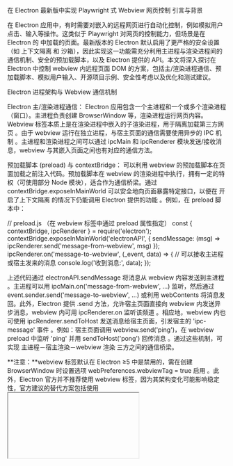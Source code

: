 在 Electron 最新版中实现 Playwright 式 Webview 网页控制
引言与背景

在 Electron 应用中，有时需要对嵌入的远程网页进行自动化控制，例如模拟用户点击、输入等操作。这类似于 Playwright 对网页的控制能力，但场景是在 Electron 的 <webview> 中加载的页面。最新版本的 Electron 默认启用了更严格的安全设置（如 上下文隔离 和 沙箱），因此实现这一功能需充分利用主进程与渲染进程间的通信机制、安全的预加载脚本，以及 Electron 提供的 API。本文将深入探讨在 Electron 中控制 webview 内远程页面 DOM 的方案，包括主/渲染进程通信、预加载脚本、模拟用户输入、开源项目示例、安全性考虑以及优化和测试建议。

Electron 进程架构与 Webview 通信机制

Electron 主/渲染进程通信： Electron 应用包含一个主进程和一个或多个渲染进程（窗口）。主进程负责创建 BrowserWindow 等，渲染进程运行网页内容。Webview 标签本质上是在渲染进程中嵌入的子渲染进程，用于隔离加载第三方网页
。由于 webview 运行在独立进程，与宿主页面的通信需要使用异步的 IPC 机制
。主进程和渲染进程之间可以通过 ipcMain 和 ipcRenderer 模块发送/接收消息，webview 与其嵌入页面之间也有对应的通信方法。

预加载脚本 (preload) 与 contextBridge： 可以利用 webview 的预加载脚本在页面加载之前注入代码。预加载脚本在 webview 的渲染进程中执行，拥有一定的特权（可使用部分 Node 模块），适合作为通信桥梁。通过 contextBridge.exposeInMainWorld 可以安全地向页面暴露特定接口，以便在 开启了上下文隔离 的情况下仍能调用 Electron 提供的功能
。例如，在 preload 脚本中：

// preload.js （在 webview 标签中通过 preload 属性指定）
const { contextBridge, ipcRenderer } = require('electron');
contextBridge.exposeInMainWorld('electronAPI', {
    sendMessage: (msg) => ipcRenderer.send('message-from-webview', msg)
});
ipcRenderer.on('message-to-webview', (_event, data) => {
    // 可以接收主进程或宿主发来的消息
    console.log('收到消息:', data);
});


上述代码通过 electronAPI.sendMessage 将消息从 webview 内容发送到主进程
。主进程可以用 ipcMain.on('message-from-webview', ...) 监听，然后通过 event.sender.send('message-to-webview', ...) 或利用 webContents 将消息发回。此外，Electron 提供 <webview>.send 方法，允许宿主页面直接向 webview 内发送异步消息，webview 内可用 ipcRenderer.on 监听该频道
。相应地，webview 内也可使用 ipcRenderer.sendToHost 发送消息给宿主页面，引发宿主的 'ipc-message' 事件
。例如：宿主页面调用 webview.send('ping')，在 webview preload 中监听 'ping' 并用 sendToHost('pong') 回传消息
。通过这些机制，可实现 主进程－宿主渲染－webview 渲染 三方之间的通信桥梁。

**注意：**webview 标签默认在 Electron ≥5 中是禁用的，需在创建 BrowserWindow 时设置选项 webPreferences.webviewTag = true 启用
。此外，Electron 官方并不推荐使用 webview 标签，因为其架构变化可能影响稳定性，官方建议的替代方案包括使用 <iframe> 或 BrowserView/WebContentsView
。但在需要更强控制力的场景下，webview 仍提供了丰富的 API 可用
。

控制 Webview 中远程页面的 DOM 操作

要对 webview 内嵌页面进行 DOM 操作，有两种主要思路：执行页面脚本 和 模拟输入事件。通常可结合两者，实现如 Playwright 般的精细控制。

1. 执行脚本注入 (executeJavaScript)

Electron 提供了在指定 webContents 中执行脚本的接口。在宿主页面中，可以通过获取 webview 元素来执行脚本：

const webview = document.getElementById('foo');
webview.addEventListener('dom-ready', () => {
  webview.executeJavaScript('document.querySelector("button#login").click()');
});


如上，等待 webview DOM 准备完毕后，调用 executeJavaScript 在其上下文中执行代码。这使我们能直接使用网页的 DOM API 操作元素，例如触发点击、读取文本等
。executeJavaScript 是异步的，返回一个 Promise，如果执行的代码有返回值（非 undefined），Promise 将resolve该值
。例如：

// 点击按钮
webview.executeJavaScript('document.getElementById("myButton").click()');
// 获取页面标题
webview.executeJavaScript('document.title').then(title => {
    console.log("Page title is:", title);
});


通过注入脚本，我们可以执行任意 DOM 操控：点击某元素（调用其 .click() 或派发事件）、输入文本（设置输入框的 value 并派发事件，或使用 element.value= 再触发 input 事件）、滚动页面（修改 window.scrollTo 或元素的 scrollTop）、获取元素信息等等
。这一方式直观且强大，相当于在目标页面里运行脚本来完成操作。

为了结构化地控制页面，可以在 preload 中预先注入一系列辅助函数。例如上面的 preload 定义了全局对象 webViewFunction，宿主就能通过执行 webViewFunction.someAction() 来触发复杂操作
cnblogs.com
cnblogs.com
。这样可以避免每次都拼接长字符串脚本，通过暴露的函数接口来实现页面操作逻辑。

需要注意，当 webview 加载的是单页应用 (SPA) 时，页面内容更新可能不会触发传统的加载完成事件。这种情况下，预加载脚本只在首次导航时执行，之后的 DOM 更新需要自行监听。可以利用 webview 的事件（如 'did-start-loading'、'did-stop-loading'）来判断导航变化，并通知 preload 脚本执行相应操作
supersami.medium.com
。确保在每次需要时重新注入或调用相应脚本，以便处理SPA场景下路由切换而不会重新加载的情况。

2. 模拟用户输入事件 (sendInputEvent)

另一种方式是直接模拟用户的输入事件，类似于底层的鼠标键盘操作。Electron 的 webContents 提供了 sendInputEvent 接口，可以向页面发送鼠标、键盘甚至滚轮事件
。通过这种方式，Electron 会在指定坐标处合成真实的输入事件，网页将感知到“真的用户”在操作。示例：

const wc = webview.getWebContents();  // 获取 webview 的 WebContents 对象
// 模拟在坐标 (300, 250) 处的左键单击
wc.sendInputEvent({ type: 'mouseDown', x: 300, y: 250, button: 'left', clickCount: 1 });
wc.sendInputEvent({ type: 'mouseUp',   x: 300, y: 250, button: 'left', clickCount: 1 });


上述代码通过 mouseDown + mouseUp 实现了一次点击
stackoverflow.com
。sendInputEvent 支持的事件类型包括：mouseDown/mouseUp（鼠标按下/放开）、mouseMove（鼠标移动）、mouseWheel（滚轮滚动）以及键盘的 keyDown/keyUp/char 等。通过组合这些事件，可以模拟点击（如上例）、双击（两次连续点击，设置 clickCount: 2）、拖拽（按下后多次 mouseMove 再放开）、滚动（发送 mouseWheel，带 deltaX/deltaY 参数），以及键盘输入（发送一系列 keyDown/char/keyUp 事件）。这一方法直接利用 Chromium 输入系统，能够触发那些只有真实用户操作才会触发的浏览器行为。例如，一些元素对合成的 DOM 事件不响应，但对真实输入事件有效，此时 sendInputEvent 更为可靠。

获取 webContents 对象的方式：可以在主进程通过 BrowserWindow.webContents 拿到窗口内容，但 webview 属于窗口内的一个子内容。我们可以使用 webview.getWebContentsId() 获得其 WebContents ID，然后在主进程用 webContents.fromId(id) 拿到对应对象
。在渲染进程（宿主）中，也可以借助 remote 模块（如果启用）或 ipcRenderer.invoke 请求主进程执行 sendInputEvent。不过，更简单的是，webview 元素本身提供了 .sendInputEvent() 方法，可以直接调用发送事件
。例如：

webview.sendInputEvent({ type: 'keyDown', keyCode: 'A' });  // 发送按键A按下


需要对坐标系加以留意：sendInputEvent 采用页面视口坐标(相对于 webview 内容区域的左上角)。可通过在网页上下文中计算元素位置（如 element.getBoundingClientRect()），再将中心点坐标传给 sendInputEvent，实现对指定元素的点击。这样可以在不知道具体坐标的情况下，通过选择器定位元素然后模拟点击。

哪种方式更好？ 脚本注入和输入事件各有用途：

精确 DOM 操作（脚本注入）适合直接调用网页提供的脚本或操作 DOM 属性，也能方便地拿到返回值，但触发的事件在浏览器看来是脚本触发的（部分浏览器API会区别是否由用户手动触发）。

真实用户输入（输入事件）则更接近实际交互，能触发诸如聚焦、悬停等浏览器默认行为，以及避免脚本触发受限的情况（例如某些元素只有在用户点击时才响应）。不过它需要处理坐标和时序，不容易直接获得操作结果（需要额外通过脚本读取页面状态）。

在复杂应用中，这两种方式可以配合使用：例如先通过脚本查找元素位置，再用 sendInputEvent 点击，或者用脚本快速填充文本字段内容，再用输入事件发送一个 Enter 键等。

技术方案与示例参考

为实现类似 Playwright 的网页自动控制，可以综合运用上述机制设计一套指令-响应架构：宿主或主进程发送指令，webview 内预加载的脚本接收并执行 DOM 操作，然后通过消息返回结果或状态。这部分我们结合现有的开源方案和示例进行说明：

使用 IPC 进行指令通信： 在 preload 中可以使用 ipcRenderer.on 监听来自主进程/宿主的动作指令，然后执行对应操作。例如监听 'do-click' 事件，附带一个选择器字符串，收到后在网页中执行 document.querySelector(selector).click()。发送端（主进程或宿主渲染）则通过 webContents.send('do-click', '选择器') 或 webview.send('do-click', '选择器') 发出命令
。类似地，可以定义 'fill-text'、'scroll' 等不同事件，实现多种操作。操作完成后，预加载脚本可以用 ipcRenderer.send('action-done', result) 通知主进程。通过这种模式，可以将自动化操作封装为RPC风格的调用。

contextBridge 暴露高层接口： 另一种方法是在 preload 中通过 contextBridge 暴露一个简洁的 API 给页面（如果你信任加载的页面，或者这是你自己的页面）。例如暴露 window.electronAPI.click(selector)，内部也是发送 IPC 或直接执行脚本。这样宿主页面（或被控制的页面自身）可以直接调用 electronAPI 上的方法来触发预定义的自动化行为
。需要注意，只有在我们能够控制网页脚本的情况下才能直接调用这些接口；对于第三方页面，一般采用上面的 IPC 指令方式从宿主触发。

示例：Electron webview 双向通信 – 有文章演示了通过 window.postMessage 实现宿主和 webview 内容通信
。宿主利用 webview.executeJavaScript('window.postMessage(...)') 将消息注入发送，webview 内监听 message 事件处理。同理，网页内发送 postMessage，宿主也可监听到
。这种方法借助了浏览器的消息机制，不依赖 Electron 特定 API，在某些沙箱限制下可作为补充手段。不过，相比直接的 IPC，postMessage 通信稍复杂，需要注意消息域和时序，通常只有在无法使用 ipcRenderer.sendToHost 等情况下才考虑。

开源项目参考： 早期 Electron 测试框架 Spectron 就是通过 ChromeDriver 控制 Electron 应用，包括操作其中的网页元素。不过 Spectron 已在 2022 年宣布停止维护，官方建议改用 Playwright 或 WebDriver 等方案
。目前 Playwright 已提供对 Electron 的实验性支持，可通过 DevTools 协议直接操纵 Electron 的 BrowserWindow 和其中页面
。在 Electron 主进程中，我们也可以使用 webContents.debugger API 来附加CDP调试器，用底层指令实现诸如触摸模拟、截屏等高级操作。例如，通过 webContents.debugger.sendCommand('Emulation.setTouchEmulationEnabled', {enabled: true, configuration: 'mobile'}) 可以让页面按照移动设备模式处理输入
stackoverflow.com
stackoverflow.com
。这是 Playwright/Chromium 实现高保真浏览器操作的基础。如果追求完整的浏览器自动化能力（如等待元素、捕获网络请求、断言等），可以考虑直接利用 Playwright 的 _electron.launch 接口来测试 Electron 应用
playwright.dev
。但对于我们的场景（在应用内部功能实现），更常用的是自行通过上述 IPC+脚本方式定制。也有开发者构建了自定义浏览器（如开源项目 ElectronBrowser等），通过在 Electron 中嵌入 webview 实现导航、注入JS、与UI交互等功能，可以在 GitHub 上搜索类似案例以供借鉴。

安全性限制与应对

在控制远程页面时，需要高度重视 Electron 的安全设置，否则可能引入安全风险。Electron 从 v12+ 默认启用 上下文隔离 (contextIsolation)，v20+ 默认启用 渲染进程沙盒 (sandbox)
。这意味着：

页面脚本隔离： webview 加载的远程页面与预加载脚本运行在不同的 JS 上下文，网页中无法直接访问到 preload 中的 Node 对象或任何 Electron API
。因此，不能简单地在 preload 中把 window.myFunc = ()=>{...} 然后在网页里直接调用，因为 window 不同。若需要调用，必须使用 contextBridge.exposeInMainWorld 提供接口
。在上述实现中，我们通过 exposeInMainWorld 暴露了 electronAPI，这样在页面上下文就能通过 window.electronAPI 调用预定义的方法，而不会泄露不必要的 Node 权限。

Node 一律禁用： 由于 sandbox 默认开启且未显式启用 nodeIntegration，webview 中加载的远程内容无法使用 Node.js。即使页面尝试 require('electron') 也会失败。这是好的安全实践，可防止恶意网页执行系统操作。预加载脚本虽然运行在沙盒，但 Electron 会提供一个受限的 require 给它，允许加载 electron 的部分模块如 ipcRenderer、contextBridge 等
（其他如 fs 等 Node 模块不在白名单内）。因此，可以放心地在 preload 用这些模块设置通信，而网页本身依旧被限制在纯浏览器环境
。如果因为某些需要不得不让网页使用 Node（极不推荐对不受信任内容这样做），可以设置 webview 的 nodeintegration 属性，但这会使远程页面获得完全的Node访问能力，安全风险极高
。一般应避免，宁可通过 IPC 把需要的操作委托给主进程完成。

沙盒导致的限制： 在 sandbox 模式下，即使 preload 也处于受限环境，比如不能直接使用 require 加载自定义文件模块（只能加载受允许的内置模块，若想拆分 preload 代码需要使用打包工具)
。另外，如果尝试使用 remote 模块（现已废弃）获取主进程对象，在 sandbox 中也是无效的。解决方案是通过 IPC 请求主进程操作。Electron 官方强调，如果禁用了 contextIsolation，则预加载中的高级权限可能被网页脚本利用，带来风险
。因此务必保持 contextIsolation 启用，并通过消息白名单的方式暴露功能。

内容安全策略 (CSP)： 若需要注入的脚本很多，或者从外部URL加载脚本，注意配合设置适当的 CSP，允许 eval/inline script（executeJavaScript实质上类似于注入代码片段）或者制定可信来源。默认情况下，Electron不会拦截executeJavaScript，但良好的 CSP 可以防范第三方内容的 XSS 等攻击干扰我们的注入过程。

总之，在实现控制方案时，始终遵循最小权限原则：页面尽可能隔离，所有敏感操作在主进程完成，通过IPC调用。这样即使远程页面是未知的，也难以突破沙箱。而对于我们自己可控的网页（比如受我们应用管理的页面），也应遵循安全实践，避免直接暴露危险功能。

优化与测试建议

1. 动作序列与同步： 仿照 Playwright 的设计，通常需要等待某些条件再执行下一步操作。例如等待页面加载完成、元素出现、动画结束等。可以利用 webview 的事件（如 'did-finish-load' 表示页面首次加载完
）或在 preload 脚本里注入MutationObserver监听 DOM 变化，然后通过 IPC 通知主进程元素已就绪。还可以在每个 executeJavaScript 的 Promise 后跟 .then(...) 来确保前一步完成后再发起下一步操作。例如先 await webview.executeJavaScript('document.querySelector("form").submit()')，然后等待跳转完成的事件，再进行后续操作。切忌并行注入多个脚本控制同一页面元素，可能导致状态混乱。

2. 性能优化： 频繁的 executeJavaScript 调用会产生 IPC 开销。如果需要大量交互，考虑在 preload 中实现批处理或命令队列。例如，可以通过一个 IPC 通道一次发送一组操作命令数组，让 preload 脚本循环执行各项 DOM 操作，减少来回消息次数。对于重复性的操作，优先在页面上下文创建函数/脚本块，然后每次只触发调用，而不是每次都传输完整脚本代码。此外，尽量避免在渲染密集阶段（如页面大量动画运行时）注入过多脚本，以免阻塞。如果需要连续的输入事件（比如拖拽时连续发送 mouseMove），可以适当降低频率或利用帧回调来节奏地发送，防止把目标页卡死。

3. 调试技巧： 开发阶段可以启用 webview.openDevTools() 来观察 webview 内部控制是否生效
cnblogs.com
。配合 console.log 输出调试信息（这些日志可通过 'console-message' 事件转发到宿主控制台
）。当操作不生效时，在 DevTools 控制台尝试手动执行相同的 DOM 脚本，看是否有错误或选择器不对。还可以利用 webContents.debugger 的 on('message') 监听 CDP 事件，例如监测 Network 或 DOM 事件，辅助判断页面状态。

4. 自动化测试： 如果我们的目标功能本身需要测试，可以编写集成测试来验证。例如使用 Playwright 的 Electron 测试能力，通过 _electron.launch() 启动应用，然后用 Playwright 的 Page 对象检查 webview 内的结果
。或者使用 WebDriverIO 的 Electron Service，它封装了对 Electron 应用的控制（事实上 Electron 官方文档提供了 WebDriverIO 的示例作为 Spectron 的替代
）。这些测试框架可以模拟用户行为并断言结果，非常适合回归测试我们的自动化逻辑本身。

5. 考虑页面变化和失败策略： 远程网页的结构可能变化，导致选择器失效、操作失败。因此实现上应有健壮性：比如在预加载脚本中对 querySelector 结果判空，找不到就通过 ipcRenderer.send通知一个错误状态，而不是静默失败。主进程收到失败消息后可采取重试、告警等措施。对于关键操作（如付款点击等），可增加确认逻辑，比如在点击后检查页面是否跳转或元素状态改变，没有则再次尝试或报错。

6. 清理与资源释放： 当不再需要控制时，可以移除相关监听器，防止内存泄漏。例如在宿主页面退出或webview销毁前，调用 webview.removeEventListener('ipc-message', ...) 等注销事件，通知预加载脚本停止可能的观察器（可以通过再发送一个特殊消息让其移除先前挂载的 window.addEventListener('message', ...) 等
）。这样可以避免长时间运行导致的资源占用和意外干扰。

通过以上策略，我们可以在 Electron 最新版本 下安全且有效地实现对 webview 内网页的自动化控制。利用 IPC 通讯、预加载脚本和 Electron 提供的接口，我们的应用能够模拟各种网页交互，达到类似 Playwright 的功能效果。在实际开发中，根据具体需求选择合适的方法，并严格遵循安全最佳实践，方能既实现强大的功能又保证应用稳定可靠。

以及相关开源项目，提供了实现上述功能的范例和代码片段，可供进一步阅读和学习。
